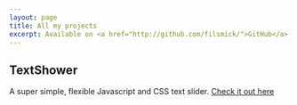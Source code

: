 ```yaml
---
layout: page
title: All my projects
excerpt: Available on <a href="http://github.com/filsmick/">GitHub</a>
---
```


## TextShower
A super simple, flexible Javascript and CSS text slider. [Check it out here](http://filsmick.github.io/TextShower/)
